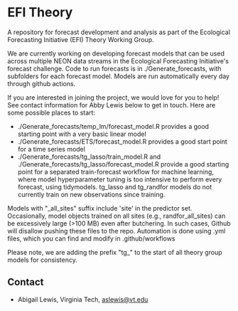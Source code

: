 # EFI Theory

A repository for forecast development and analysis as part of the Ecological Forecasting Initiative (EFI) Theory Working Group.

We are currently working on developing forecast models that can be used across multiple NEON data streams in the Ecological Forecasting Initiative's forecast challenge. Code to run forecasts is in ./Generate_forecasts, with subfolders for each forecast model. Models are run automatically every day through github actions.

If you are interested in joining the project, we would love for you to help! See contact information for Abby Lewis below to get in touch. Here are some possible places to start:
- ./Generate_forecasts/temp_lm/forecast_model.R provides a good starting point with a very basic linear model
- ./Generate_forecasts/ETS/forecast_model.R provides a good start point for a time series model
- ./Generate_forecasts/tg_lasso/train_model.R and ./Generate_forecasts/tg_lasso/forecast_model.R provide a good starting point for a separated train-forecast workflow for machine learning, 
where model hyperparameter tuning is too intensive to perform every forecast, using tidymodels. tg_lasso and tg_randfor models do not currently train on new observations since training. 

Models with "_all_sites" suffix include 'site' in the predictor set. Occasionally, model objects trained on all sites (e.g., randfor_all_sites) can be excessively large (>100 MB) even after butchering. In such cases, Github will disallow pushing these files to the repo.
Automation is done using .yml files, which you can find and modify in .github/workflows

Please note, we are adding the prefix "tg_" to the start of all theory group models for consistency. 

## Contact

- Abigail Lewis, Virginia Tech, aslewis@vt.edu
